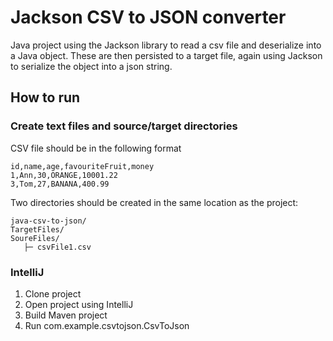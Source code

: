 # Jackson CSV to JSON converter 

Java project using the Jackson library to read a csv file and deserialize into a Java object. These are then persisted
to a target file, again using Jackson to serialize the object into a json string.  

## How to run 

### Create text files and source/target directories

CSV file should be in the following format  

```
id,name,age,favouriteFruit,money
1,Ann,30,ORANGE,10001.22
3,Tom,27,BANANA,400.99
```
Two directories should be created in the same location as the
project:
```
java-csv-to-json/
TargetFiles/
SoureFiles/
   ├─ csvFile1.csv
```

### IntelliJ

1. Clone project
2. Open project using IntelliJ
3. Build Maven project
4. Run com.example.csvtojson.CsvToJson



